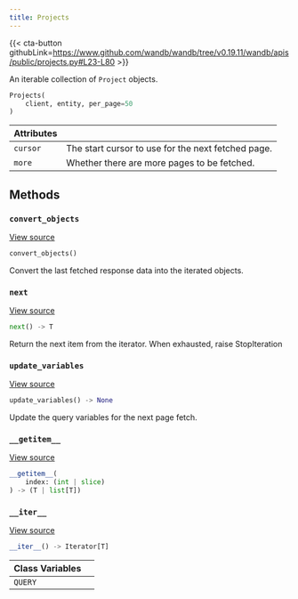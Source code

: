 ```yaml
---
title: Projects
---
```


{{< cta-button githubLink=https://www.github.com/wandb/wandb/tree/v0.19.11/wandb/apis/public/projects.py#L23-L80 >}}

An iterable collection of `Project` objects.

```python
Projects(
    client, entity, per_page=50
)
```

| Attributes |  |
| :--- | :--- |
|  `cursor` |  The start cursor to use for the next fetched page. |
|  `more` |  Whether there are more pages to be fetched. |

## Methods

### `convert_objects`

[View source](https://www.github.com/wandb/wandb/tree/v0.19.11/wandb/apis/public/projects.py#L73-L77)

```python
convert_objects()
```

Convert the last fetched response data into the iterated objects.

### `next`

[View source](https://www.github.com/wandb/wandb/tree/v0.19.11/wandb/apis/paginator.py#L100-L107)

```python
next() -> T
```

Return the next item from the iterator. When exhausted, raise StopIteration

### `update_variables`

[View source](https://www.github.com/wandb/wandb/tree/v0.19.11/wandb/apis/paginator.py#L69-L71)

```python
update_variables() -> None
```

Update the query variables for the next page fetch.

### `__getitem__`

[View source](https://www.github.com/wandb/wandb/tree/v0.19.11/wandb/apis/paginator.py#L93-L98)

```python
__getitem__(
    index: (int | slice)
) -> (T | list[T])
```

### `__iter__`

[View source](https://www.github.com/wandb/wandb/tree/v0.19.11/wandb/apis/paginator.py#L48-L50)

```python
__iter__() -> Iterator[T]
```

| Class Variables |  |
| :--- | :--- |
|  `QUERY`<a id="QUERY"></a> |   |
